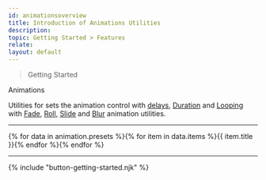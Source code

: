 ```yaml
---
id: animationsoverview
title: Introduction of Animations Utilities
description:
topic: Getting Started > Features
relate:
layout: default
---
```


> Getting Started

<y class="-mt-4 pt-4 (xs)text-3xl (lg)text-5xl font-semibold gap-tight">
  Animations
</y>

Utilities for sets the animation control with [delays](/animation-delay/), [Duration](/animation-duration/) and [Looping](/animation-looping/) with [Fade](/animation-fade/), [Roll](/animation-roll/), [Slide](/animation-slide/) and [Blur](/animation-blur/) animation utilities.

---

<y class="flex flex-gap-8 flex-wrap justify-around items-stretch">{% for data in animation.presets %}{% for item in data.items %}<y class="flex flex-col justify-center items-center"><y class="flex justify-center items-center bg-gray-200 (dark)bg-gray-700 border border-gray-300 (dark)border-gray-600 rounded-lg w-20 h-20 overflow-hidden"><y class="animation {{ item.class }} w-8 h-8 bg-gray-400 rounded-full"></y></y><y class="pt-3 text-sm text-gray-600 font-mono gap-tight">{{ item.title }}</y></y>{% endfor %}{% endfor %}</y>

---

{% include "button-getting-started.njk" %}